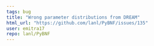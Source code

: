 ```yaml
---
tags: bug
title: "Wrong parameter distributions from DREAM"
html_url: "https://github.com/lanl/PyBNF/issues/135"
user: emitra17
repo: lanl/PyBNF
---
```


